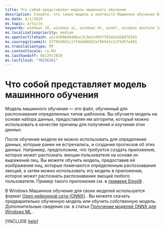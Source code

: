 ```yaml
---
title: Что собой представляет модель машинного обучения
description: Узнайте, что такое модель в контексте Машинное обучение Windows.
ms.date: 4/1/2019
ms.topic: article
keywords: windows 10, windows ai, windows ml, winml, windows machine learning
ms.localizationpriority: medium
ms.openlocfilehash: a2c43090d44d6ac3c9e3c095ff83da5d58976265
ms.sourcegitcommit: 577942041c1ff4da60d22af96543c11f5d5fe401
ms.translationtype: MT
ms.contentlocale: ru-RU
ms.lasthandoff: 08/29/2019
ms.locfileid: "70156261"
---
```

# <a name="what-is-a-machine-learning-model"></a>Что собой представляет модель машинного обучения

Модель машинного обучения — это файл, обученный для распознавания определенных типов шаблонов. Вы обучаете модель на основе набора данных, предоставляя им алгоритм, который можно использовать в качестве причины для получения и изучения этих данных.

После обучения модели ее можно использовать для определения данных, которые ранее не встречались, и создания прогнозов об этих данных. Например, предположим, что требуется создать приложение, которое может распознать эмоции пользователя на основе их выражений лиц. Вы можете обучить модель, предоставив ей изображения лиц, которые помечаются определенным распознавания эмоций, а затем можно использовать эту модель в приложении, которое может распознать распознавания эмоций любого пользователя. Пример такого приложения см. в [примере Emoji8](https://github.com/Microsoft/Windows-Machine-Learning/tree/master/Samples/Emoji8/UWP/cs) .

В Windows Машинное обучение для своих моделей используется формат [Open нейронной сети (ONNX)](https://onnx.ai/) . Вы можете скачать предварительно обученную модель или обучить собственную модель. Дополнительные сведения см. в статье [Получение моделей ONNX для Windows ML](get-onnx-model.md) .

[!INCLUDE [help](../includes/get-help.md)]
